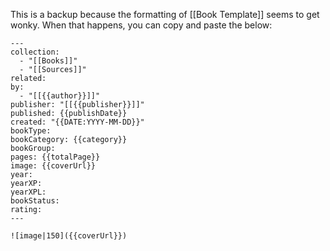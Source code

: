 This is a backup because the formatting of [[Book Template]] seems to get wonky. When that happens, you can copy and paste the below:

```
---
collection:
  - "[[Books]]"
  - "[[Sources]]"
related:
by:
  - "[[{{author}}]]"
publisher: "[[{{publisher}}]]"
published: {{publishDate}}
created: "{{DATE:YYYY-MM-DD}}"
bookType:
bookCategory: {{category}}
bookGroup:
pages: {{totalPage}}
image: {{coverUrl}}
year:
yearXP:
yearXPL:
bookStatus:
rating:
---

![image|150]({{coverUrl}})
```
